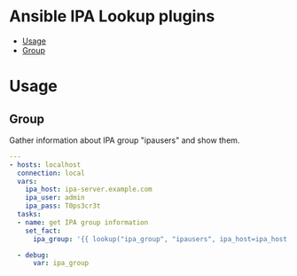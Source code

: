 Ansible IPA Lookup plugins
==========

- [Usage](#usage)
 - [Group](#group)

# Usage

## Group

Gather information about IPA group "ipausers" and show them.

```yaml
---
- hosts: localhost
  connection: local
  vars:
    ipa_host: ipa-server.example.com
    ipa_user: admin
    ipa_pass: T0ps3cr3t
  tasks:
  - name: get IPA group information
    set_fact:
      ipa_group: '{{ lookup("ipa_group", "ipausers", ipa_host=ipa_host, ipa_user=ipa_user, ipa_pass=ipa_pass) }}'

  - debug:
      var: ipa_group
```
